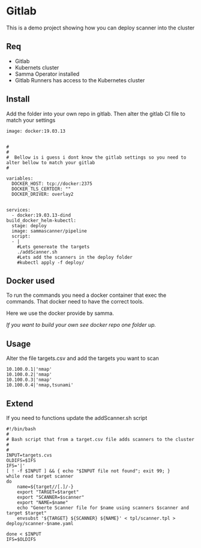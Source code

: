 # Gitlab 

This is a demo project showing how you can deploy scanner into the cluster



## Req
- Gitlab
- Kubernets cluster
- Samma Operator installed
- Gitlab Runners has access to the Kubernetes cluster


## Install
Add the folder into your own repo in gitlab. Then alter the gitlab CI file to match your settings


```
image: docker:19.03.13


#
#
#  Bellow is i guess i dont know the gitlab settings so you need to alter bellow to match your gitlab 
#

variables:
  DOCKER_HOST: tcp://docker:2375
  DOCKER_TLS_CERTDIR: ""
  DOCKER_DRIVER: overlay2


services:
  - docker:19.03.13-dind
build_docker_helm-kubectl:
  stage: deploy
  image: sammascanner/pipeline
  script:
  - | 
    #Lets genereate the targets
    ./addScanner.sh
    #Lets add the scanners in the deploy folder
    #kubectl apply -f deploy/
```


## Docker used
To run the commands you need a docker container that exec the commands.
That docker need to have the correct tools.

Here we use the docker provide by samma.

*If you want to build your own see docker repo one folder up.*


## Usage
Alter the file targets.csv and add the targets you want to scan


```
10.100.0.1|'nmap'
10.100.0.2|'nmap'
10.100.0.3|'nmap'
10.100.0.4|'nmap,tsunami'
```



## Extend
If you need to functions update the addScanner.sh script 


```
#!/bin/bash
#
# Bash script that from a target.csv file adds scanners to the cluster
#
#
INPUT=targets.cvs
OLDIFS=$IFS
IFS='|'
[ ! -f $INPUT ] && { echo "$INPUT file not found"; exit 99; }
while read target scanner
do
	name=${target//[.]/-}
	export "TARGET=$target"
	export "SCANNER=$scanner"
	export "NAME=$name"
	echo "Generte Scanner file for $name using scanners $scanner and target $target"
	envsubst '${TARGET} ${SCANNER} ${NAME}' < tpl/scanner.tpl > deploy/scanner-$name.yaml

done < $INPUT
IFS=$OLDIFS
```
